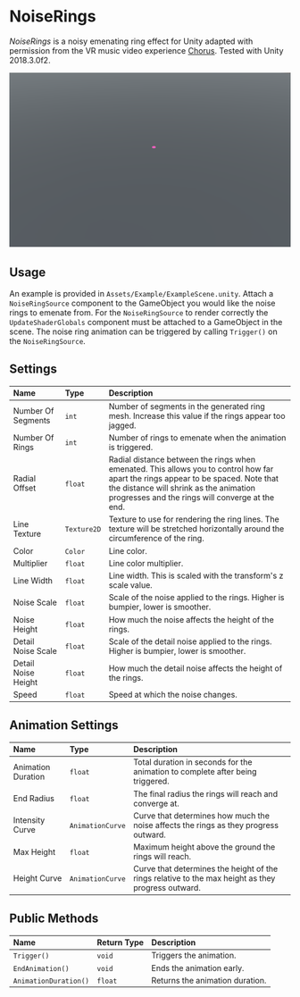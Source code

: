 # NoiseRings

*NoiseRings* is a noisy emenating ring effect for Unity adapted with permission from the VR music video experience [Chorus]. Tested with Unity 2018.3.0f2.

![Noisy rings emenate from a central source](preview.gif)

## Usage

An example is provided in `Assets/Example/ExampleScene.unity`. Attach a `NoiseRingSource` component to the GameObject you would like the noise rings to emenate from. For the `NoiseRingSource` to render correctly the `UpdateShaderGlobals` component must be attached to a GameObject in the scene. The noise ring animation can be triggered by calling `Trigger()` on the `NoiseRingSource`.

## Settings

 Name | Type | Description
:---- |:---- |:-----------
Number Of Segments | `int` | Number of segments in the generated ring mesh. Increase this value if the rings appear too jagged.
Number Of Rings | `int` | Number of rings to emenate when the animation is triggered.
Radial Offset | `float` | Radial distance between the rings when emenated. This allows you to control how far apart the rings appear to be spaced. Note that the distance will shrink as the animation progresses and the rings will converge at the end.
Line Texture | `Texture2D` | Texture to use for rendering the ring lines. The texture will be stretched horizontally around the circumference of the ring.
Color | `Color` | Line color.
Multiplier | `float` | Line color multiplier.
Line Width | `float` | Line width. This is scaled with the transform's z scale value.
Noise Scale | `float` | Scale of the noise applied to the rings. Higher is bumpier, lower is smoother.
Noise Height | `float` | How much the noise affects the height of the rings.
Detail Noise Scale | `float` | Scale of the detail noise applied to the rings. Higher is bumpier, lower is smoother.
Detail Noise Height | `float` | How much the detail noise affects the height of the rings.
Speed | `float` | Speed at which the noise changes.

## Animation Settings

 Name | Type | Description
:---- |:---- |:-----------
Animation Duration | `float` | Total duration in seconds for the animation to complete after being triggered.
End Radius | `float` | The final radius the rings will reach and converge at.
Intensity Curve | `AnimationCurve` | Curve that determines how much the noise affects the rings as they progress outward.
Max Height | `float` | Maximum height above the ground the rings will reach.
Height Curve | `AnimationCurve` | Curve that determines the height of the rings relative to the max height as they progress outward.

## Public Methods
 
 Name | Return Type | Description
:---- |:----------- |:-----------
`Trigger()` | `void` | Triggers the animation.
`EndAnimation()` | `void` | Ends the animation early.
`AnimationDuration()` | `float` | Returns the animation duration.

[Chorus]: http://tylerhurd.com/projects/chorus/